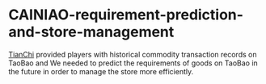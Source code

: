 # CAINIAO-requirement-prediction-and-store-management
[TianChi](https://tianchi.shuju.aliyun.com/competition/information.htm?spm=5176.100067.5678.2.oc7ySf&raceId=231530) provided players with historical commodity transaction records on TaoBao and We needed to predict the requirements of goods on TaoBao in the future in order to manage the store more efficiently.
